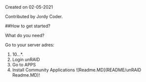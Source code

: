 Created on 02-05-2021

Contributed by Jordy Coder.



##How to get started?


What do you need?

Go to your server adres:
1. 10.*.*.*.
2. Login unRAID
3. Go to APPS
3. Install 	Community Applications
![Readme.MD](README/unRAID Readme.MD)!



